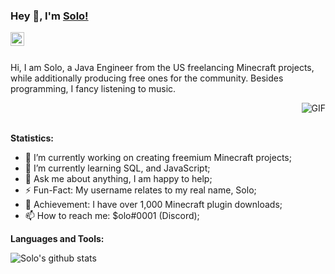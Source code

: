 ### Hey 👋, I'm [Solo!](https://www.spigotmc.org/members/solodevelopment.835321/)

<a href="https://discord.gg/VDgAg9b">
  <img align="left" alt="Abhishek's LinkdeIN" width="22px" src="https://cdn.jsdelivr.net/npm/simple-icons@v3/icons/discord.svg" />
</a>

<br />
<br />

Hi, I am Solo, a Java Engineer from the US freelancing Minecraft projects, while additionally producing free ones for the community. Besides programming, I fancy listening to music.

<img align="right" alt="GIF" src="https://i.imgur.com/puEwv0N.gif" />

<br />
<br />

**Statistics:**

- 🔭 I’m currently working on creating freemium Minecraft projects;
- 🌱 I’m currently learning SQL, and JavaScript;
- 💬 Ask me about anything, I am happy to help;
- ⚡️ Fun-Fact: My username relates to my real name, Solo;
- 🥇 Achievement: I have over 1,000 Minecraft plugin downloads;
- 📫 How to reach me: $olo#0001 (Discord);

**Languages and Tools:**


![Solo's github stats](https://github-readme-stats.vercel.app/api/?username=solo-development&show_icons=true&title_color=fff&icon_color=79ff97&text_color=9f9f9f&bg_color=151515)

